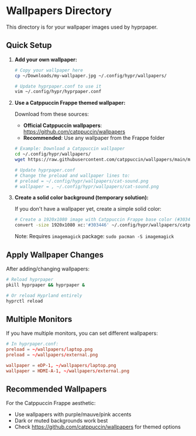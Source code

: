 # Wallpapers Directory

This directory is for your wallpaper images used by hyprpaper.

## Quick Setup

1. **Add your own wallpaper:**
   ```bash
   # Copy your wallpaper here
   cp ~/Downloads/my-wallpaper.jpg ~/.config/hypr/wallpapers/

   # Update hyprpaper.conf to use it
   vim ~/.config/hypr/hyprpaper.conf
   ```

2. **Use a Catppuccin Frappe themed wallpaper:**

   Download from these sources:
   - **Official Catppuccin wallpapers**: https://github.com/catppuccin/wallpapers
   - **Recommended**: Use any wallpaper from the Frappe folder

   ```bash
   # Example: Download a Catppuccin wallpaper
   cd ~/.config/hypr/wallpapers/
   wget https://raw.githubusercontent.com/catppuccin/wallpapers/main/minimalistic/cat-sound.png

   # Update hyprpaper.conf
   # Change the preload and wallpaper lines to:
   # preload = ~/.config/hypr/wallpapers/cat-sound.png
   # wallpaper = , ~/.config/hypr/wallpapers/cat-sound.png
   ```

3. **Create a solid color background (temporary solution):**

   If you don't have a wallpaper yet, create a simple solid color:
   ```bash
   # Create a 1920x1080 image with Catppuccin Frappe base color (#303446)
   convert -size 1920x1080 xc:'#303446' ~/.config/hypr/wallpapers/catppuccin-frappe.png
   ```

   Note: Requires `imagemagick` package: `sudo pacman -S imagemagick`

## Apply Wallpaper Changes

After adding/changing wallpapers:
```bash
# Reload hyprpaper
pkill hyprpaper && hyprpaper &

# Or reload Hyprland entirely
hyprctl reload
```

## Multiple Monitors

If you have multiple monitors, you can set different wallpapers:

```conf
# In hyprpaper.conf:
preload = ~/wallpapers/laptop.png
preload = ~/wallpapers/external.png

wallpaper = eDP-1, ~/wallpapers/laptop.png
wallpaper = HDMI-A-1, ~/wallpapers/external.png
```

## Recommended Wallpapers

For the Catppuccin Frappe aesthetic:
- Use wallpapers with purple/mauve/pink accents
- Dark or muted backgrounds work best
- Check https://github.com/catppuccin/wallpapers for themed options
